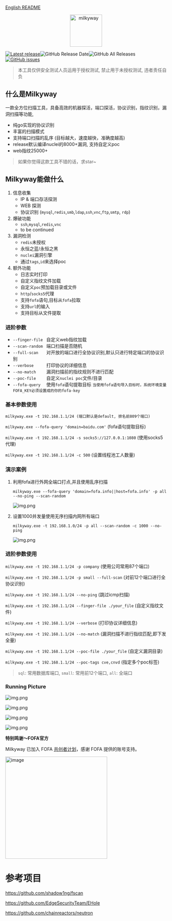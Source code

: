 [English README](https://github.com/polite-007/Milkyway/blob/main/README_EN.md)
<p align="center">
  <img src="static/images/Milkyway-logo.svg" width="100px" alt="milkyway">
</p>

[![Latest release](https://img.shields.io/github/v/release/polite-007/Milkyway)](https://github.com/polite-007/Milkyway/releases/latest)![GitHub Release Date](https://img.shields.io/github/release-date/polite-007/Milkyway)![GitHub All Releases](https://img.shields.io/github/downloads/polite-007/Milkyway/total)[![GitHub issues](https://img.shields.io/github/issues/polite-007/Milkyway)](https://github.com/polite-007/Milkyway/issues)

> 本工具仅供安全测试人员运用于授权测试, 禁止用于未授权测试, 违者责任自负

## 什么是Milkyway

一款全方位扫描工具，具备高效的机器探活，端口探活，协议识别，指纹识别，漏洞扫描等功能,
* 纯go实现的协议识别
* 丰富的扫描模式
* 支持端口扫描的乱序 (目标越大，速度越快，准确度越高)
* release默认编译nuclei的8000+漏洞, 支持自定义poc
* web指纹25000+

> 如果你觉得这款工具不错的话，求star~

## Milkyway能做什么

1. 信息收集
    * IP & 端口存活探测
    * WEB 探测
    * 协议识别 (`mysql`,`redis`,`smb`,`ldap`,`ssh`,`vnc`,`ftp`,`smtp`, `rdp`)
2. 爆破功能
   * `ssh`,`mysql`,`redis`,`vnc`
   * to be continued
3. 漏洞检测
   * `redis`未授权
   * 永恒之蓝/永恒之黑
   * `nuclei`漏洞引擎
   * 通过`tags`,`id`来选择poc
4. 额外功能
   * 日志实时打印
   * 自定义指纹文件加载
   * 自定义`poc`预加载目录或文件
   * `http`/`socks5`代理
   * 支持`fofa`语句,目标从`fofa`拉取
   * 支持`url`的输入
   * 支持目标从文件提取

### 进阶参数
* `--finger-file ` 自定义web指纹加载
* `--scan-random ` 端口扫描是否随机
* `--full-scan   ` 对开放的端口进行全协议识别,默认只进行特定端口的协议识别
* `--verbose     ` 打印协议的详细信息
* `--no-match    ` 漏洞扫描前的指纹规则不进行匹配
* `--poc-file    ` 自定义`nuclei poc`文件/目录
* `--fofa-query  ` 使用`fofa`语句提取目标 `当使用fofa语句导入目标时，系统环境变量FOFA_KEY必须设置成的你的fofa-key`

### 基本参数使用

`milkyway.exe -t 192.168.1.1/24 (端口默认是default, 排名前809个端口)`

`milkyway.exe --fofa-query 'domain=baidu.com'` (fofa语句提取目标)

`milkyway.exe -t 192.168.1.1/24 -s socks5://127.0.0.1:1080` (使用socks5代理)

`milkyway.exe -t 192.168.1.1/24 -c 500` (设置线程池工人数量)

### 演示案例

1. 利用fofa进行外网全端口打点,并且使用乱序扫描
   
   `milkyway.exe --fofa-query 'domain=fofa.info||host=fofa.info' -p all --no-ping --scan-random`

   ![img.png](./static/images/running_picture6.png)

3. 设置1000并发量使用无序扫描内网所有端口

   `milkyway.exe -t 192.168.1.0/24 -p all --scan-random -c 1000 --no-ping`
   
   ![img.png](./static/images/running_picture7.png)

### 进阶参数使用

`milkyway.exe -t 192.168.1.1/24 -p company` (使用公司常用87个端口)

`milkyway.exe -t 192.168.1.1/24 -p small --full-scan` (对前12个端口进行全协议识别)

`milkyway.exe -t 192.168.1.1/24 --no-ping` (跳过icmp扫描)

`milkyway.exe -t 192.168.1.1/24 --finger-file ./your_file` (自定义指纹文件)

`milkyway.exe -t 192.168.1.1/24 --verbose` (打印协议详细信息)

`milkyway.exe -t 192.168.1.1/24 --no-match` (漏洞扫描不进行指纹匹配,即下发全量)

`milkyway.exe -t 192.168.1.1/24 --poc-file ./your_file` (自定义漏洞目录)

`milkyway.exe -t 192.168.1.1/24 --poc-tags cve,cnvd` (指定多个poc标签)

> `sql`: 常用数据库端口, `small`: 常用前12个端口, `all`: 全端口

### Running Picture

![img.png](./static/images/running_picture1.png)

![img.png](./static/images/running_picture2.png)

![img.png](./static/images/running_picture5.png)

![img.png](./static/images/running_picture4.png)

**特别鸣谢～FOFA官方**

Milkyway 已加入 FOFA [共创者计划](https://fofa.info/development)，感谢 FOFA 提供的账号支持。

<img width="318" alt="image" src="static/images/fofa.png">

# 参考项目
https://github.com/shadow1ng/fscan

https://github.com/EdgeSecurityTeam/EHole

https://github.com/chainreactors/neutron
